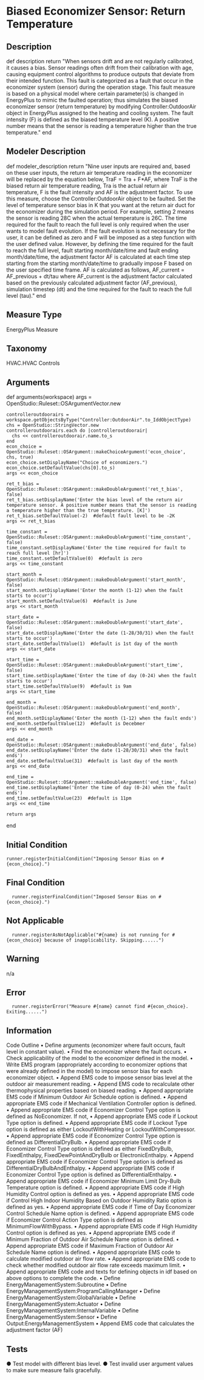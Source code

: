# Biased Economizer Sensor: Return Temperature

## Description

  def description
    return "When sensors drift and are not regularly calibrated, it causes a bias. Sensor readings often drift from their calibration with age, causing equipment control algorithms to produce outputs that deviate from their intended function. This fault is categorized as a fault that occur in the economizer system (sensor) during the operation stage. This fault measure is based on a physical model where certain parameter(s) is changed in EnergyPlus to mimic the faulted operation; thus simulates the biased economizer sensor (return temperature) by modifying Controller:OutdoorAir object in EnergyPlus assigned to the heating and cooling system. The fault intensity (F) is defined as the biased temperature level (K). A positive number means that the sensor is reading a temperature higher than the true temperature."
  end
  
## Modeler Description

  def modeler_description
    return "Nine user inputs are required and, based on these user inputs, the return air temperature reading in the economizer will be replaced by the equation below, TraF = Tra + F*AF, where TraF is the biased return air temperature reading, Tra is the actual return air temperature, F is the fault intensity and AF is the adjustment factor. To use this measure, choose the Controller:OutdoorAir object to be faulted. Set the level of temperature sensor bias in K that you want at the return air duct for the economizer during the simulation period. For example, setting 2 means the sensor is reading 28C when the actual temperature is 26C. The time required for the fault to reach the full level is only required when the user wants to model fault evolution. If the fault evolution is not necessary for the user, it can be defined as zero and F will be imposed as a step function with the user defined value. However, by defining the time required for the fault to reach the full level, fault starting month/date/time and fault ending month/date/time, the adjustment factor AF is calculated at each time step starting from the starting month/date/time to gradually impose F based on the user specified time frame. AF is calculated as follows, AF_current = AF_previous + dt/tau where AF_current is the adjustment factor calculated based on the previously calculated adjustment factor (AF_previous), simulation timestep (dt) and the time required for the fault to reach the full level (tau)."
  end
  
## Measure Type

EnergyPlus Measure

## Taxonomy

HVAC.HVAC Controls

## Arguments 

def arguments(workspace)
    args = OpenStudio::Ruleset::OSArgumentVector.new
    
    controlleroutdoorairs = workspace.getObjectsByType("Controller:OutdoorAir".to_IddObjectType)
    chs = OpenStudio::StringVector.new
    controlleroutdoorairs.each do |controlleroutdoorair|
      chs << controlleroutdoorair.name.to_s
    end
    econ_choice = OpenStudio::Ruleset::OSArgument::makeChoiceArgument('econ_choice', chs, true)
    econ_choice.setDisplayName("Choice of economizers.")
    econ_choice.setDefaultValue(chs[0].to_s)
    args << econ_choice
	
    ret_t_bias = OpenStudio::Ruleset::OSArgument::makeDoubleArgument('ret_t_bias', false)
    ret_t_bias.setDisplayName('Enter the bias level of the return air temperature sensor. A positive number means that the sensor is reading a temperature higher than the true temperature. [K]')
    ret_t_bias.setDefaultValue(-2)  #default fault level to be -2K
    args << ret_t_bias

    time_constant = OpenStudio::Ruleset::OSArgument::makeDoubleArgument('time_constant', false)
    time_constant.setDisplayName('Enter the time required for fault to reach full level [hr]')
    time_constant.setDefaultValue(0)  #default is zero
    args << time_constant
	
    start_month = OpenStudio::Ruleset::OSArgument::makeDoubleArgument('start_month', false)
    start_month.setDisplayName('Enter the month (1-12) when the fault starts to occur')
    start_month.setDefaultValue(6)  #default is June
    args << start_month
	
    start_date = OpenStudio::Ruleset::OSArgument::makeDoubleArgument('start_date', false)
    start_date.setDisplayName('Enter the date (1-28/30/31) when the fault starts to occur')
    start_date.setDefaultValue(1)  #default is 1st day of the month
    args << start_date
	
    start_time = OpenStudio::Ruleset::OSArgument::makeDoubleArgument('start_time', false)
    start_time.setDisplayName('Enter the time of day (0-24) when the fault starts to occur')
    start_time.setDefaultValue(9)  #default is 9am
    args << start_time
	
    end_month = OpenStudio::Ruleset::OSArgument::makeDoubleArgument('end_month', false)
    end_month.setDisplayName('Enter the month (1-12) when the fault ends')
    end_month.setDefaultValue(12)  #default is Decebmer
    args << end_month
	
    end_date = OpenStudio::Ruleset::OSArgument::makeDoubleArgument('end_date', false)
    end_date.setDisplayName('Enter the date (1-28/30/31) when the fault ends')
    end_date.setDefaultValue(31)  #default is last day of the month
    args << end_date
	
    end_time = OpenStudio::Ruleset::OSArgument::makeDoubleArgument('end_time', false)
    end_time.setDisplayName('Enter the time of day (0-24) when the fault ends')
    end_time.setDefaultValue(23)  #default is 11pm
    args << end_time

    return args
  end
  
## Initial Condition

    runner.registerInitialCondition("Imposing Sensor Bias on #{econ_choice}.")

## Final Condition

      runner.registerFinalCondition("Imposed Sensor Bias on #{econ_choice}.")

## Not Applicable

      runner.registerAsNotApplicable("#{name} is not running for #{econ_choice} because of inapplicability. Skipping......")

## Warning

n/a

## Error

      runner.registerError("Measure #{name} cannot find #{econ_choice}. Exiting......")

## Information

Code Outline
•	Define arguments (economizer where fault occurs, fault level in constant value).
•	Find the economizer where the fault occurs.
•	Check applicability of the model to the economizer defined in the model.
•	Write EMS program (appropriately according to economizer options that were already defined in the model) to impose sensor bias for each economizer object.
•	Append EMS code to impose sensor bias level at the outdoor air measurement reading.
•	Append EMS code to recalculate other thermophysical properties based on biased reading.
•	Append appropriate EMS code if Minimum Outdoor Air Schedule option is defined.
•	Append appropriate EMS code if Mechanical Ventilation Controller option is defined.
•	Append appropriate EMS code if Economizer Control Type option is defined as NoEconomizer. If not,
•	Append appropriate EMS code if Lockout Type option is defined.
•	Append appropriate EMS code if Lockout Type option is defined as either LockoutWithHeating or LockoutWithCompressor.
•	Append appropriate EMS code if Economizer Control Type option is defined as DifferentialDryBulb.
•	Append appropriate EMS code if Economizer Control Type option is defined as either FixedDryBulb, FixedEnthalpy, FixedDewPointAndDryBulb or ElectronicEnthalpy.
•	Append appropriate EMS code if Economizer Control Type option is defined as DifferentialDryBulbAndEnthalpy.
•	Append appropriate EMS code if Economizer Control Type option is defined as DifferentialEnthalpy.
•	Append appropriate EMS code if Economizer Minimum Limit Dry-Bulb Temperature option is defined.
•	Append appropriate EMS code if High Humidity Control option is defined as yes.
•	Append appropriate EMS code if Control High Indoor Humidity Based on Outdoor Humidity Ratio option is defined as yes.
•	Append appropriate EMS code if Time of Day Economizer Control Schedule Name option is defined.
•	Append appropriate EMS code if Economizer Control Action Type option is defined as MinimumFlowWithBypass.
•	Append appropriate EMS code if High Humidity Control option is defined as yes.
•	Append appropriate EMS code if Minimum Fraction of Outdoor Air Schedule Name option is defined.
•	Append appropriate EMS code if Maximum Fraction of Outdoor Air Schedule Name option is defined.
•	Append appropriate EMS code to calculate modified outdoor air flow rate.
•	Append appropriate EMS code to check whether modified outdoor air flow rate exceeds maximum limit.
•	Append appropriate EMS code and texts for defining objects in idf based on above options to complete the code.
•	Define EnergyManagementSystem:Subroutine
•	Define EnergyManagementSystem:ProgramCallingManager
•	Define EnergyManagementSystem:GlobalVariable
•	Define EnergyManagementSystem:Actuator
•	Define EnergyManagementSystem:InternalVariable
•	Define EnergyManagementSystem:Sensor
•	Define Output:EnergyManagementSystem
•	Append EMS code that calculates the adjustment factor (AF)

## Tests

●	Test model with different bias level.
●	Test invalid user argument values to make sure measure fails gracefully.




